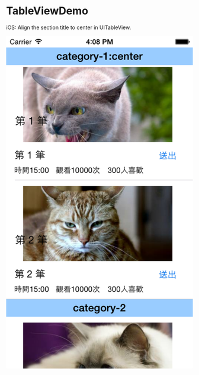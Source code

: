 TableViewDemo
=============

iOS: Align the section title to center in UITableView.

![Center](https://raw.githubusercontent.com/wwwins/TableViewDemo/TableViewTitleAlignmentCenter/screenshots/Center.png)
